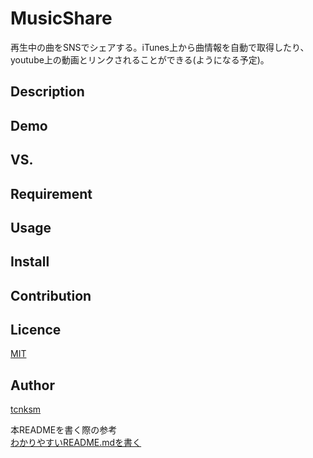 MusicShare
====

再生中の曲をSNSでシェアする。iTunes上から曲情報を自動で取得したり、youtube上の動画とリンクされることができる(ようになる予定)。

## Description

## Demo

## VS. 

## Requirement

## Usage

## Install

## Contribution

## Licence

[MIT](https://github.com/tcnksm/tool/blob/master/LICENCE)

## Author

[tcnksm](https://github.com/tcnksm)


本READMEを書く際の参考  
[わかりやすいREADME.mdを書く](http://deeeet.com/writing/2014/07/31/readme/)